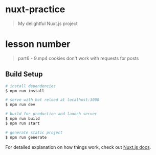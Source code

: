 # nuxt-practice

> My delightful Nuxt.js project

# lesson number

> part6 - 9.mp4
> cookies don't work with requests for posts


## Build Setup

``` bash
# install dependencies
$ npm run install

# serve with hot reload at localhost:3000
$ npm run dev

# build for production and launch server
$ npm run build
$ npm run start

# generate static project
$ npm run generate
```

For detailed explanation on how things work, check out [Nuxt.js docs](https://nuxtjs.org).
